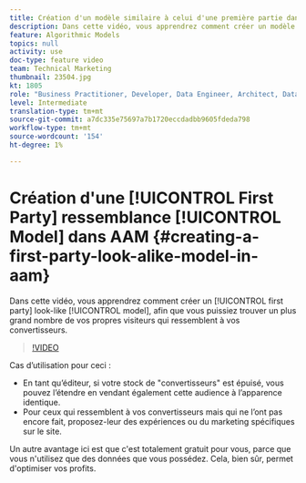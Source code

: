 ```yaml
---
title: Création d'un modèle similaire à celui d'une première partie dans AAM
description: Dans cette vidéo, vous apprendrez comment créer un modèle à l'apparence unique de premier niveau, afin que vous puissiez trouver davantage de vos propres visiteurs qui ressemblent à vos convertisseurs.
feature: Algorithmic Models
topics: null
activity: use
doc-type: feature video
team: Technical Marketing
thumbnail: 23504.jpg
kt: 1805
role: "Business Practitioner, Developer, Data Engineer, Architect, Data Architect, Administrator, Leader"
level: Intermediate
translation-type: tm+mt
source-git-commit: a7dc335e75697a7b1720eccdadbb9605fdeda798
workflow-type: tm+mt
source-wordcount: '154'
ht-degree: 1%

---
```



# Création d&#39;une [!UICONTROL First Party] ressemblance [!UICONTROL Model] dans AAM {#creating-a-first-party-look-alike-model-in-aam}

Dans cette vidéo, vous apprendrez comment créer un [!UICONTROL first party] look-like [!UICONTROL model], afin que vous puissiez trouver un plus grand nombre de vos propres visiteurs qui ressemblent à vos convertisseurs.

>[!VIDEO](https://video.tv.adobe.com/v/23504/?quality=12)

Cas d’utilisation pour ceci :

* En tant qu’éditeur, si votre stock de &quot;convertisseurs&quot; est épuisé, vous pouvez l’étendre en vendant également cette audience à l’apparence identique.
* Pour ceux qui ressemblent à vos convertisseurs mais qui ne l’ont pas encore fait, proposez-leur des expériences ou du marketing spécifiques sur le site.

Un autre avantage ici est que c&#39;est totalement gratuit pour vous, parce que vous n&#39;utilisez que des données que vous possédez. Cela, bien sûr, permet d&#39;optimiser vos profits.
